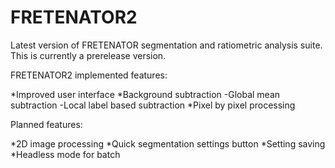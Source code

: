 # FRETENATOR2
Latest version of FRETENATOR segmentation and ratiometric analysis suite. This is currently a prerelease version.

FRETENATOR2 implemented features:

*Improved user interface
*Background subtraction
  -Global mean subtraction
  -Local label based subtraction
*Pixel by pixel processing

Planned features:

*2D image processing
*Quick segmentation settings button
*Setting saving
*Headless mode for batch
